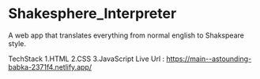 # Shakesphere_Interpreter
A web app that translates everything from normal english to Shakspeare style.

TechStack
1.HTML
2.CSS
3.JavaScript
Live Url : https://main--astounding-babka-2371f4.netlify.app/
